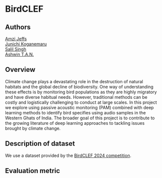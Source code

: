 # BirdCLEF


## Authors
[Amzi Jeffs](https://github.com/AmziJeffs)  
[Junichi Koganemaru](https://github.com/jkoganem)  
[Salil Singh](https://github.com/sllsnghlrns)  
[Ashwin T.A.N.](https://github.com/ashwintan1)     

## Overview

Climate change plays a devastating role in the destruction of natural habitats and the global decline of biodiversity. One way of understanding these effects is by monitoring bird populations as they are highly migratory and have diverse habitual needs. However, traditional methods can be costly and logistically challenging to conduct at large scales. In this project we explore using passive acoustic monitoring (PAM) combined with deep learning methods to identify bird specifies using audio samples in the Western Ghats of India. The broader goal of this project is to contribute to the growing literature of deep learning approaches to tackling issues brought by climate change. 

## Description of dataset

We use a dataset provided by the [BirdCLEF 2024 competition](https://www.kaggle.com/competitions/birdclef-2024).

## Evaluation metric